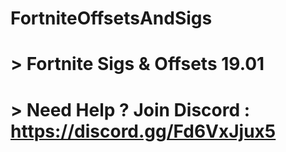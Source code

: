 # FortniteOffsetsAndSigs
# > Fortnite Sigs &amp; Offsets 19.01
# > Need Help ? Join Discord : https://discord.gg/Fd6VxJjux5

